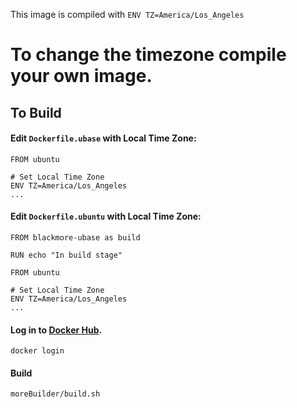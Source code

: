 This image is compiled with `ENV TZ=America/Los_Angeles`

# To change the timezone compile your own image.
## To Build


#### Edit `Dockerfile.ubase` with Local Time Zone:
```
FROM ubuntu

# Set Local Time Zone
ENV TZ=America/Los_Angeles
...
```

#### Edit `Dockerfile.ubuntu` with Local Time Zone:
```
FROM blackmore-ubase as build

RUN echo "In build stage"

FROM ubuntu

# Set Local Time Zone
ENV TZ=America/Los_Angeles
...
```

#### Log in to [Docker Hub](https://hub.docker.com).

`docker login`

#### Build 

`moreBuilder/build.sh`

